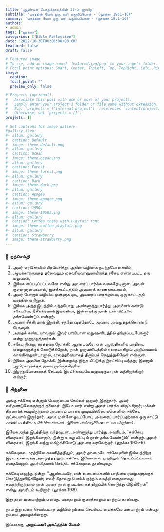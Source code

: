 ```yaml
---
title: 'ஆண்டின் பொதுக்காலத்தின் 31-ம் ஞாயிறு'
subtitle: 'மரத்தின் மேல் ஒரு வரி வசூலிப்போன் - (லூக்கா 19:1-10)'
summary: 'மரத்தின் மேல் ஒரு வரி வசூலிப்போன் - (லூக்கா 19:1-10)'
authors:
- admin
tags: ["லூக்கா"]
categories: ["Bible Reflection"]
date: "2022-10-30T00:00:00+08:00"
featured: false
draft: false

# Featured image
# To use, add an image named `featured.jpg/png` to your page's folder.
# Focal point options: Smart, Center, TopLeft, Top, TopRight, Left, Right, BottomLeft, Bottom, BottomRight
image:
  caption:
  focal_point: ""
  preview_only: false

# Projects (optional).
#   Associate this post with one or more of your projects.
#   Simply enter your project's folder or file name without extension.
#   E.g. `projects = ["internal-project"]` references `content/project/deep-learning/index.md`.
#   Otherwise, set `projects = []`.
projects: []

# Set captions for image gallery.
#gallery_item:
#- album: gallery
#  caption: Default
#  image: theme-default.png
#- album: gallery
#  caption: Ocean
#  image: theme-ocean.png
#- album: gallery
#  caption: Forest
#  image: theme-forest.png
#- album: gallery
#  caption: Dark
#  image: theme-dark.png
#- album: gallery
#  caption: Apogee
#  image: theme-apogee.png
#- album: gallery
#  caption: 1950s
#  image: theme-1950s.png
#- album: gallery
#  caption: Coffee theme with Playfair font
#  image: theme-coffee-playfair.png
#- album: gallery
#  caption: Strawberry
#  image: theme-strawberry.png
---
```


### :love_letter: நற்செய்தி
1. அவர் எரிகோவில் பிரவேசித்து, அதின் வழியாக நடந்துபோகையில்,
2. ஆயக்காரருக்குத் தலைவனும் ஐசுவரியவானுமாயிருந்த சகேயு என்னப்பட்ட ஒரு மனுஷன்,
3. இயேசு எப்படிப்பட்டவரோ என்று அவரைப் பார்க்க வகைதேடினான். அவன் குள்ளனானபடியால், ஜனக்கூட்டத்தில் அவரைக் காணக்கூடாமல்,
4. அவர் போகும் வழியில் முன்னாக ஓடி, அவரைப் பார்க்கும்படி ஒரு காட்டத்தி மரத்தில் ஏறினான்.
5. இயேசு அந்த இடத்தில் வந்தபோது, அண்ணாந்துபார்த்து, அவனைக் கண்டு: சகேயுவே, நீ சீக்கிரமாய் இறங்கிவா, இன்றைக்கு நான் உன் வீட்டிலே தங்கவேண்டும் என்றார்.
6. அவன் சீக்கிரமாய் இறங்கி, சந்தோஷத்தோடே அவரை அழைத்துக்கொண்டு போனான்.
7. அதைக் கண்ட யாவரும்: இவர் பாவியான மனுஷனிடத்தில் தங்கும்படிபோனார் என்று முறுமுறுத்தார்கள்.
8. சகேயு நின்று, கர்த்தரை நோக்கி: ஆண்டவரே, என் ஆஸ்திகளில் பாதியை ஏழைகளுக்குக் கொடுக்கிறேன், நான் ஒருவனிடத்தில் எதையாகிலும் அநியாயமாய் வாங்கினதுண்டானால், நாலத்தனையாகத் திரும்பச் செலுத்துகிறேன் என்றான்.
9. இயேசு அவனை நோக்கி: இன்றைக்கு இந்த வீட்டுக்கு இரட்சிப்பு வந்தது; இவனும் ஆபிரகாமுக்குக் குமாரனாயிருக்கிறானே.
10. இழந்துபோனதைத் தேடவும் இரட்சிக்கவுமே மனுஷகுமாரன் வந்திருக்கிறார் என்றார்.

### :speech_balloon: சிந்தனை
அங்கு சக்கேயு என்னும் பெயருடைய செல்வர் ஒருவர் இருந்தார். அவர் வரிதண்டுவோருக்குத் தலைவர். இயேசு யார் என்று அவர் பார்க்க விரும்பினார்; மக்கள் திரளாய்க் கூடியிருந்தால் அவரைப் பார்க்க முடியவில்லை. ஏனெனில், சக்கேயு குட்டையாய் இருந்தார். அவர் முன்னே ஓடிப்போய், அவரைப் பார்ப்பதற்காக ஒரு காட்டு அத்தி மரத்தில் ஏறிக் கொண்டார். இயேசு அவ்வழியேதான் வரவிருந்தார்.

இயேசு அந்த இடத்திற்கு வந்தவுடன், அண்ணாந்து பார்த்து அவரிடம், "சக்கேயு, விரைவாய் இறங்கிவாரும்; இன்று உமது வீட்டில் நான் தங்க வேண்டும்" என்றார். அவர் விரைவாய் இறங்கி வந்து மகிழ்ச்சியோடு அவரை வரவேற்றார். (லூக்கா 19:5-6)

சக்கேயுவை மரத்திலே கவனித்ததிலும், அவர் தம்மையே சக்கேயுவின் இல்லத்திற்கு இரவு உணவுக்கு அழைத்ததிலும், சக்கேயு இயேசுவால் முற்றிலும் தொடப்பட்டவராய் எதையேனும் அபரிமிதமாய் செய்திட சக்கேயுவை தூண்டியது. 

சக்கேயு எழுந்து நின்று, "ஆண்டவரே, என் உடைமைகளில் பாதியை ஏழைகளுக்குக் கொடுத்துவிடுகிறேன்; எவர் மீதாவது பொய்க் குற்றம் சுமத்தி எதையாவது கவர்ந்திருந்தால் நான் அதை நான்கு மடங்காகத் திருப்பிக் கொடுத்து விடுகிறேன்" என்று அவரிடம் கூறினார்.  (லூக்கா 19:8).

இது தான் மனமாற்றம் என்பது. மனதாலும் குணத்தாலும் மாற்றம் காண்பது. 

நாம் இது வரை செயல்படாத வழியில் நம்மை செயல்பட வைக்கவே மனமாற்ரம் என்பது நம்மை அழைக்கின்றது.  

இப்படிக்கு,
___அருட்பணி.அகஃத்தின் வோங்___
